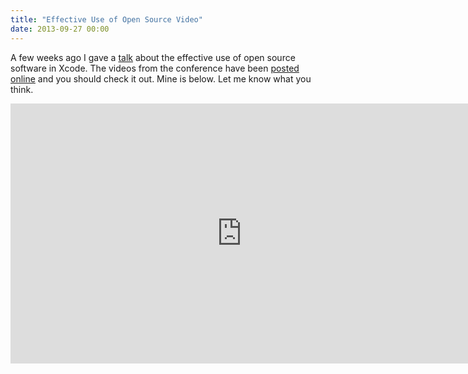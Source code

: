 ```yaml
---
title: "Effective Use of Open Source Video"
date: 2013-09-27 00:00
---
```


A few weeks ago I gave a [talk](http://ashfurrow.com/blog/getting-started-with-cocoapods-demo) about the effective use of open source software in Xcode. The videos from the conference have been [posted online](http://vimeopro.com/360conferences/360idev-2013/video/75223577) and you should check it out. Mine is below. Let me know what you think.

<iframe mozallowfullscreen="" allowfullscreen="" src="http://player.vimeo.com/video/75223577?portfolio_id=169707&amp;wmode=opaque" width="740" data-embed="true" webkitallowfullscreen="" style="border: 0px;" height="416" class="embed-responsive-item"></iframe>
<!-- more -->
